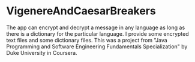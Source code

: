 # VigenereAndCaesarBreakers
The app can encrypt and decrypt a message in any language as long as there is a dictionary for the particular language. I provide some encrypted text files and some dictionary files. This was a project from "Java Programming and Software Engineering Fundamentals Specialization" by Duke University in Coursera.  

